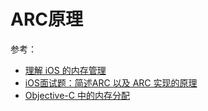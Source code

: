 # ARC原理

参考：

+ [理解 iOS 的内存管理](https://blog.devtang.com/2016/07/30/ios-memory-management/)
+ [iOS面试题：简述ARC 以及 ARC 实现的原理](https://my.oschina.net/u/4002983/blog/3102948)
+ [ Objective-C 中的内存分配](https://hit-alibaba.github.io/interview/iOS/ObjC-Basic/MM.html)



